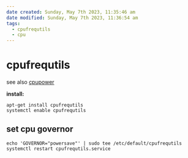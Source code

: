 ```yaml
---
date created: Sunday, May 7th 2023, 11:35:46 am
date modified: Sunday, May 7th 2023, 11:36:54 am
tags:
  - cpufrequtils
  - cpu
---
```


# cpufrequtils

see also [cpupower](cpupower.md)

**install:**

```shell
apt-get install cpufrequtils
systemctl enable cpufrequtils
```

## set cpu governor

```shell
echo 'GOVERNOR="powersave"' | sudo tee /etc/default/cpufrequtils
systemctl restart cpufrequtils.service
```
